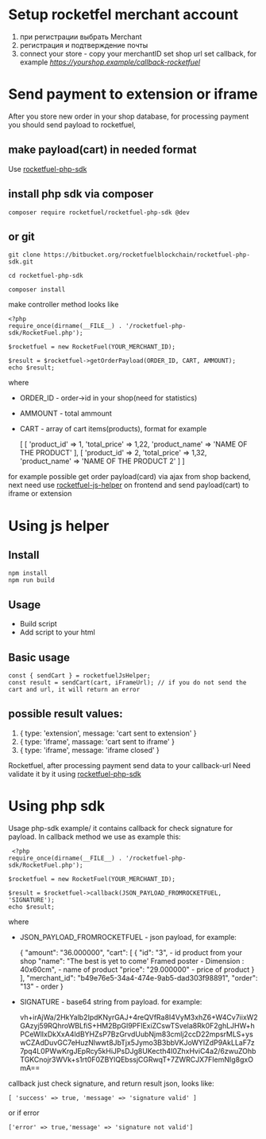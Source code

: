 # Setup rocketfel merchant account

1. при регистрации выбрать Merchant
2. регистрация и подтверждение почты
3. connect your store - copy your merchantID set shop url set callback, for
   example *https://yourshop.example/callback-rocketfuel*

# Send payment to extension or iframe

After you store new order in your shop database, 
for processing payment you should send payload to rocketfuel,

## make payload(cart) in needed format

Use [rocketfuel-php-sdk](https://bitbucket.org/rocketfuelblockchain/rocketfuel-php-sdk/)

## install php sdk via composer

    composer require rocketfuel/rocketfuel-php-sdk @dev

## or git

    git clone https://bitbucket.org/rocketfuelblockchain/rocketfuel-php-sdk.git

    cd rocketfuel-php-sdk

    composer install

make controller method looks like

    <?php
    require_once(dirname(__FILE__) . '/rocketfuel-php-sdk/RocketFuel.php');

    $rocketfuel = new RocketFuel(YOUR_MERCHANT_ID);

    $result = $rocketfuel->getOrderPayload(ORDER_ID, CART, AMMOUNT);
    echo $result;

where

- ORDER_ID - order->id in your shop(need for statistics)
- AMMOUNT - total ammount
- CART - array of cart items(products), format for example

    [
        [
            'product_id' => 1,
            'total_price' => 1,22,
            'product_name' => 'NAME OF THE PRODUCT'
        ],
        [
            'product_id' => 2,
            'total_price' => 1,32,
            'product_name' => 'NAME OF THE PRODUCT 2'
        ]
    ]

for example possible get order payload(card) via ajax from shop backend, 
next need use [rocketfuel-js-helper](https://bitbucket.org/rocketfuelblockchain/rocketfuel-js-helper/src/master/) 
on frontend and send payload(cart) to iframe or extension

# Using js helper

## Install

    npm install
    npm run build

## Usage
- Build script
- Add script to your html

## Basic usage

    const { sendCart } = rocketfuelJsHelper;
    const result = sendCart(cart, iFrameUrl); // if you do not send the cart and url, it will return an error


## possible result values:
1. { type: 'extension', message: 'cart sent to extension' }
2. { type: 'iframe', massage: 'cart sent to iframe' }
3. { type: 'iframe', message: 'iframe closed' }


Rocketfuel, after processing payment send data to your callback-url Need validate it by it
using [rocketfuel-php-sdk](https://bitbucket.org/rocketfuelblockchain/rocketfuel-php-sdk/)

# Using php sdk

Usage php-sdk example/ it contains callback for check signature for payload. In callback method we use as example
this:

     <?php
    require_once(dirname(__FILE__) . '/rocketfuel-php-sdk/RocketFuel.php');

    $rocketfuel = new RocketFuel(YOUR_MERCHANT_ID);

    $result = $rocketfuel->callback(JSON_PAYLOAD_FROMROCKETFUEL, 'SIGNATURE');
    echo $result;

where

- JSON_PAYLOAD_FROMROCKETFUEL - json payload, for example:

  {
  "amount": "36.000000",
  "cart": [
  {
  "id": "3", - id product from your shop
  "name": "The best is yet to come' Framed poster - Dimension : 40x60cm", - name of product
  "price": "29.000000" - price of product }
  ],
  "merchant_id": "b49e76e5-34a4-474e-9ab5-dad303f98891",
  "order": "13" - order }

- SIGNATURE - base64 string from payload. for example:

  vh+irAjWa/2HkYalb2IpdKNyrGAJ+4reQVfRa8I4VyM3xhZ6+W4Cv7iixW2GAzyj59RQhroWBLfiS+HM2BpGl9PFlExiZCswTSvela8Rk0F2ghLJHW+hPCeWlIxDkXxA4ldBYHZsP7BzGrvdUubNjm83cmlj2ccD22mpsrMLS+yswCZAdDuvGC7eHuzNlwwt8JbTjx5Jymo3B3bbVKJoWYIZdP9AkLLaF7z7pq4L0PWwKrgJEpRcy5kHiJPsDJg8UKecth4I0ZhxHviC4a2/6zwuZOhbTGKCnojr3WVk+s1rt0F0ZBYlQEbssjCGRwqT+7ZWRCJX7FIemNIg8gxOmA==

callback just check signature, and return result json, looks like:

    [ 'success' => true, 'message' => 'signature valid' ] 

or if error

    ['error' => true,'message' => 'signature not valid']

